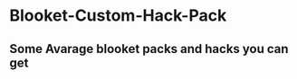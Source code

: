# Blooket-Custom-Hack-Pack
Some Avarage blooket packs and hacks you can get
------------------------------------------------

